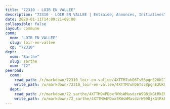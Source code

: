 ```yaml
---
title: "72310 - LOIR EN VALLEE"
description: "72310 - LOIR EN VALLEE | Entraide, Annonces, Initiatives"
date: 2020-01-11T14:09:21+09:00
collapsible: false
layout: commune
comm:
  nom: "LOIR EN VALLEE"
  slug: loir-en-vallee
  cp: "72310"
dept:
  nom: "Sarthe"
  slug: sarthe
  num: "72"
peerpad:
  comm:
    read_path: /r/markdown/72310_loir-en-vallee/4XTTM7uhQ6Ts58pgnE2UKC75CZcxPu7Bi7gigb23nKYECYME2
    write_path: /w/markdown/72310_loir-en-vallee/4XTTM7uhQ6Ts58pgnE2UKC75CZcxPu7Bi7gigb23nKYECYME2-K3TgUJ82UvK1HADU7acQfyRAvj67HoPafa3GsozVPEqJMKDz6tx8AUGE4Em3iu26Sib6xzJwXxSCZLX3mcV3sQTfH6gQhrYHZZ81zREffFtHgYgaPiWeTtkKxZu2ibpiiU5LP4Qi
  dept:
    read_path: /r/markdown/72_sarthe/4XTTM94PDoxfKWsWMasdzrW998jkGtRkEM3CSUC42xSpuJKZ5
    write_path: /w/markdown/72_sarthe/4XTTM94PDoxfKWsWMasdzrW998jkGtRkEM3CSUC42xSpuJKZ5-K3TgTpjFyG67yVeuXvSAfSYzY4Yx2FMtDhgpv5HM2EDBJRVMn95z33xx4XjRNYNVaVsBPQ1t4pG9MoyNqwTqa8mcnEUB8rK4BMVbvUhCtGWCPSFnDCaT8GJTyimDgsCirLN3zswh
---
```


